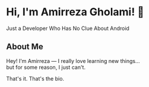 <h1>Hi, I'm Amirreza Gholami! 👋</h1>  

Just a Developer Who Has No Clue About Android  



## About Me  

Hey! I'm Amirreza — I really love learning new things...  
but for some reason, I just can't.  

That's it. That's the bio.
